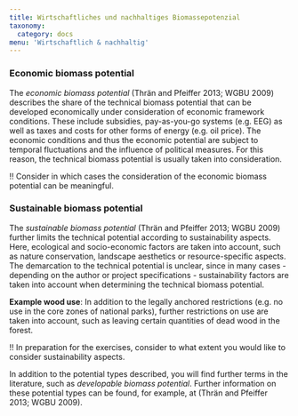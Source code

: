 ```yaml
---
title: Wirtschaftliches und nachhaltiges Biomassepotenzial
taxonomy:
  category: docs
menu: 'Wirtschaftlich & nachhaltig'
---
```


### Economic biomass potential
The *economic biomass potential* (Thrän and Pfeiffer 2013; WGBU 2009) describes the share of the technical biomass potential that can be developed economically under consideration of economic framework conditions. These include subsidies, pay-as-you-go systems (e.g. EEG) as well as taxes and costs for other forms of energy (e.g. oil price). The economic conditions and thus the economic potential are subject to temporal fluctuations and the influence of political measures. For this reason, the technical biomass potential is usually taken into consideration. 

!! Consider in which cases the consideration of the economic biomass potential can be meaningful.

### Sustainable biomass potential
The *sustainable biomass potential* (Thrän and Pfeiffer 2013; WGBU 2009) further limits the technical potential according to sustainability aspects. Here, ecological and socio-economic factors are taken into account, such as nature conservation, landscape aesthetics or resource-specific aspects. The demarcation to the technical potential is unclear, since in many cases - depending on the author or project specifications - sustainability factors are taken into account when determining the technical biomass potential.  

**Example wood use**: In addition to the legally anchored restrictions (e.g. no use in the core zones of national parks), further restrictions on use are taken into account, such as leaving certain quantities of dead wood in the forest.

!! In preparation for the exercises, consider to what extent you would like to consider sustainability aspects.

In addition to the potential types described, you will find further terms in the literature, such as *developable biomass potential*. Further information on these potential types can be found, for example, at (Thrän and Pfeiffer 2013; WGBU 2009). 
